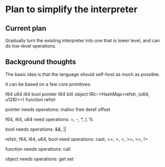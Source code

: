 
# Plan to simplify the interpreter

## Current plan

Gradually turn the existing interpreter into one that is lower level, and can do low-level operations.

## Background thoughts

The basic idea is that the language should self-host as much as possible.

It can be based on a few core primitives:

f64
u64
i64
bool
pointer (64 bit)
object (Rc::<HashMap<refstr, (u64, u128)>>)
function
refstr

pointer needs operations:
  malloc
  free
  deref
  offset

f64, i64, u64 need operations:
  +, -, *, /, %

bool needs operations:
  &&, ||

refstr, f64, i64, u64, bool need operations:
  cast, ==, >, <, >=, <=, !=

function needs operations:
  call

object needs operations:
  get
  set
